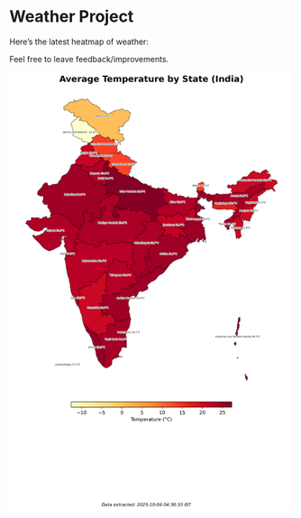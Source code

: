 # Weather Project

Here’s the latest heatmap of weather:

Feel free to leave feedback/improvements.

![India Heatmap](docs/assets/india_heatmap.png?v=E2F893)
